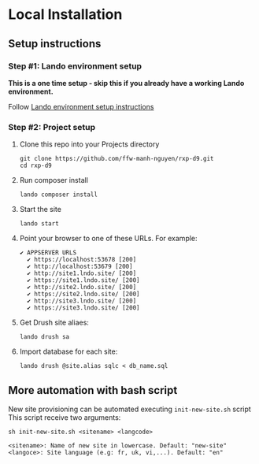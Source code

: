 # Local Installation

## Setup instructions

### Step #1: Lando environment setup

**This is a one time setup - skip this if you already have a working Lando environment.**  

Follow [Lando environment setup instructions](https://docs.lando.dev/getting-started/installation.html)

### Step #2: Project setup

1. Clone this repo into your Projects directory

    ```
    git clone https://github.com/ffw-manh-nguyen/rxp-d9.git
    cd rxp-d9
    ```

2. Run composer install

    ```
    lando composer install
    ```

2. Start the site

    ```
    lando start
    ```

3. Point your browser to one of these URLs. For example:

    ```
    ✔ APPSERVER URLS
      ✔ https://localhost:53678 [200]
      ✔ http://localhost:53679 [200]
      ✔ http://site1.lndo.site/ [200]
      ✔ https://site1.lndo.site/ [200]
      ✔ http://site2.lndo.site/ [200]
      ✔ https://site2.lndo.site/ [200]
      ✔ http://site3.lndo.site/ [200]
      ✔ https://site3.lndo.site/ [200]
    ```

4. Get Drush site aliaes: 
    ```
    lando drush sa
    ```

5. Import database for each site:
    ```
    lando drush @site.alias sqlc < db_name.sql
    ```

## More automation with bash script

New site provisioning can be automated executing `init-new-site.sh` script
This script receive two arguments:

  ```
  sh init-new-site.sh <sitename> <langcode>

  <sitename>: Name of new site in lowercase. Default: "new-site"
  <langoce>: Site language (e.g: fr, uk, vi,...). Default: "en"
  ```
